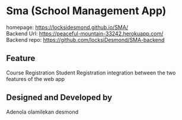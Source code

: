 # Sma (School Management App)
homepage: https://locksidesmond.github.io/SMA/   
Backend Url: https://peaceful-mountain-33242.herokuapp.com/  
Backend repo: https://github.com/locksiDesmond/SMA-backend

## Feature
Course Registration
Student Registration
integration between the two features of the web app

## Designed and Developed by

Adenola olamilekan desmond

